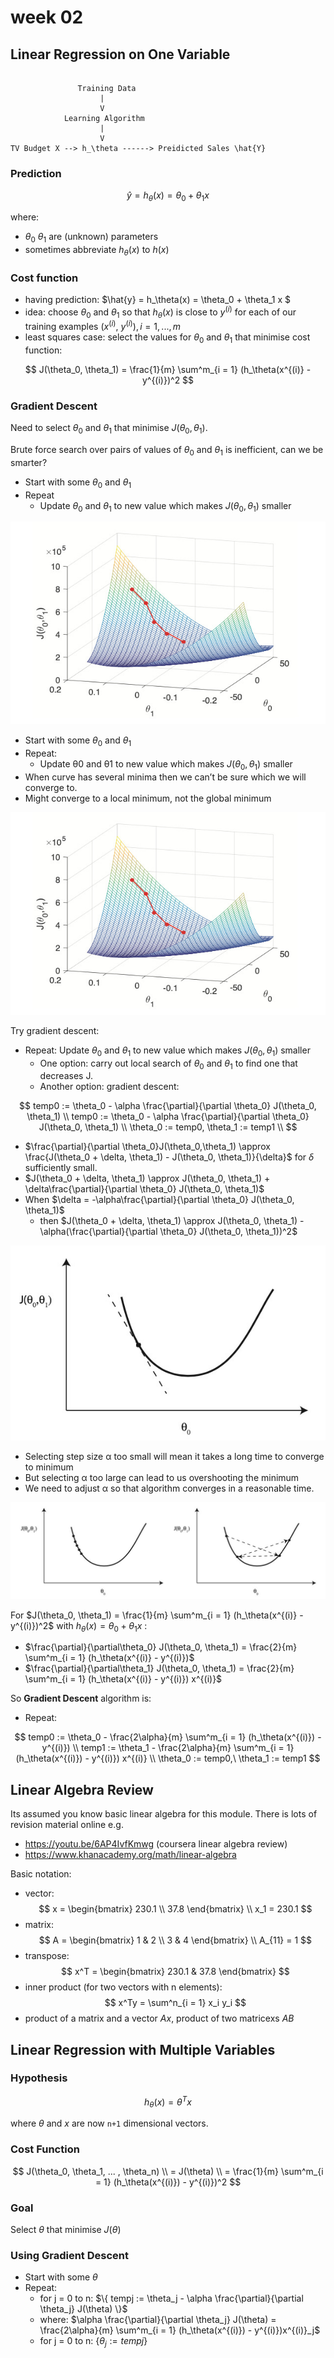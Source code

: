 # week 02

## Linear Regression on One Variable

```text

               Training Data
                    |
                    V
            Learning Algorithm
                    |
                    V
TV Budget X --> h_\theta ------> Preidicted Sales \hat{Y}

```

### Prediction

$$
\hat{y} = h_\theta(x) = \theta_0 + \theta_1 x
$$

where:

- $\theta_0$ $\theta_1$ are (unknown) parameters
- sometimes abbreviate $h_\theta(x)$ to $h(x)$

### Cost function

- having prediction: $\hat{y} = h_\theta(x) = \theta_0 + \theta_1 x
$
- idea: choose $\theta_0$ and $\theta_1$ so that $h_\theta(x)$ is close to $y^{(i)}$ for each of our training examples $(x^{(i)},\ y^{(i)}),i = 1,...,m$
- least squares case: select the values for $\theta_0$ and $\theta_1$ that minimise cost function:

$$
J(\theta_0, \theta_1) = \frac{1}{m} \sum^m_{i = 1} (h_\theta(x^{(i)} - y^{(i)})^2
$$

### Gradient Descent

Need to select $\theta_0$ and $\theta_1$ that minimise $J(\theta_0, \theta_1)$.

Brute force search over pairs of values of $\theta_0$ and $\theta_1$ is inefficient, can we be smarter?

- Start with some $\theta_0$ and $\theta_1$
- Repeat
  - Update $\theta_0$ and $\theta_1$ to new value which makes $J(\theta_0, \theta_1)$ smaller

![wk02-01.jpg](./wk02-01.jpg)

- Start with some $\theta_0$ and $\theta_1$
- Repeat:
  - Update θ0 and θ1 to new value which makes $J(\theta_0, \theta_1)$ smaller
- When curve has several minima then we can’t be sure which we will
converge to.
- Might converge to a local minimum, not the global minimum

![wk02-02.jpg](./wk02-01.jpg)

Try gradient descent:

- Repeat: Update $\theta_0$ and $\theta_1$ to new value which makes $J(\theta_0, \theta_1)$ smaller
  - One option: carry out local search of $\theta_0$ and $\theta_1$ to find one that decreases J.
  - Another option: gradient descent:

$$
temp0 := \theta_0 - \alpha \frac{\partial}{\partial \theta_0} J(\theta_0, \theta_1) \\
temp0 := \theta_0 - \alpha \frac{\partial}{\partial \theta_0} J(\theta_0, \theta_1) \\
\theta_0 := temp0, \theta_1 := temp1 \\
$$

- $\frac{\partial}{\partial \theta_0}J(\theta_0,\theta_1) \approx \frac{J(\theta_0 + \delta, \theta_1) - J(\theta_0, \theta_1)}{\delta}$ for $\delta$ sufficiently small.
- $J(\theta_0 + \delta, \theta_1) \approx J(\theta_0, \theta_1) + \delta\frac{\partial}{\partial \theta_0} J(\theta_0, \theta_1)$
- When $\delta = -\alpha\frac{\partial}{\partial \theta_0} J(\theta_0, \theta_1)$
  - then $J(\theta_0 + \delta, \theta_1) \approx J(\theta_0, \theta_1) - \alpha(\frac{\partial}{\partial \theta_0} J(\theta_0, \theta_1))^2$

![wk02-03.jpg](./wk02-03.jpg)

- Selecting step size α too small will mean it takes a long time to converge to minimum
- But selecting α too large can lead to us overshooting the minimum
- We need to adjust α so that algorithm converges in a reasonable time.

![wk02-04.jpg](./wk02-04.jpg)

For $J(\theta_0, \theta_1) = \frac{1}{m} \sum^m_{i = 1} (h_\theta(x^{(i)} - y^{(i)})^2$ with $h_\theta(x) = \theta_0 + \theta_1 x$ :

- $\frac{\partial}{\partial\theta_0} J(\theta_0, \theta_1) = \frac{2}{m} \sum^m_{i = 1} (h_\theta(x^{(i)} - y^{(i)})$
- $\frac{\partial}{\partial\theta_1} J(\theta_0, \theta_1) = \frac{2}{m} \sum^m_{i = 1} (h_\theta(x^{(i)} - y^{(i)}) x^{(i)}$

So **Gradient Descent** algorithm is:

- Repeat:

$$
temp0 := \theta_0 - \frac{2\alpha}{m} \sum^m_{i = 1} (h_\theta(x^{(i)}) - y^{(i)}) \\
temp1 := \theta_1 - \frac{2\alpha}{m} \sum^m_{i = 1} (h_\theta(x^{(i)}) - y^{(i)}) x^{(i)} \\
\theta_0 := temp0,\ \theta_1 := temp1
$$

## Linear Algebra Review

Its assumed you know basic linear algebra for this module. There is lots of revision material online e.g.

- https://youtu.be/6AP4IvfKmwg (coursera linear algebra review)
- https://www.khanacademy.org/math/linear-algebra

Basic notation:

- vector:
  $$
  x = \begin{bmatrix} 230.1 \\ 37.8 \end{bmatrix} \\
  x_1 = 230.1
  $$
- matrix:
  $$
  A = \begin{bmatrix} 1 & 2 \\ 3 & 4 \end{bmatrix} \\
  A_{11} = 1
  $$
- transpose:
  $$
  x^T = \begin{bmatrix} 230.1 & 37.8 \end{bmatrix}
  $$
- inner product (for two vectors with n elements):
  $$
  x^Ty = \sum^n_{i = 1} x_i y_i
  $$
- product of a matrix and a vector $Ax$, product of two matricexs $AB$

## Linear Regression with Multiple Variables

### Hypothesis

$$
h_\theta(x) = \theta^T x
$$

where $\theta$ and $x$ are now `n+1` dimensional vectors.

### Cost Function

$$
J(\theta_0, \theta_1, ... , \theta_n) \\
= J(\theta) \\
= \frac{1}{m} \sum^m_{i = 1} (h_\theta(x^{(i)}) - y^{(i)})^2
$$

### Goal

Select $\theta$ that minimise $J(\theta)$

### Using Gradient Descent

- Start with some $\theta$
- Repeat:
  - for j = 0 to n: $\{ tempj := \theta_j - \alpha \frac{\partial}{\partial \theta_j} J(\theta) \}$
  - where: $\alpha \frac{\partial}{\partial \theta_j} J(\theta) = \frac{2\alpha}{m} \sum^m_{i = 1} (h_\theta(x^{(i)}) - y^{(i)})x^{(i)}_j$
  - for j = 0 to n: $\{ \theta_j := tempj \}$
